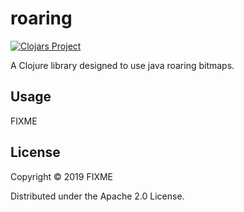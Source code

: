 # roaring

[![Clojars Project](https://img.shields.io/clojars/v/roaring.svg)](https://clojars.org/roaring)

A Clojure library designed to use java roaring bitmaps.

## Usage

FIXME

## License

Copyright © 2019 FIXME

Distributed under the Apache 2.0 License.
